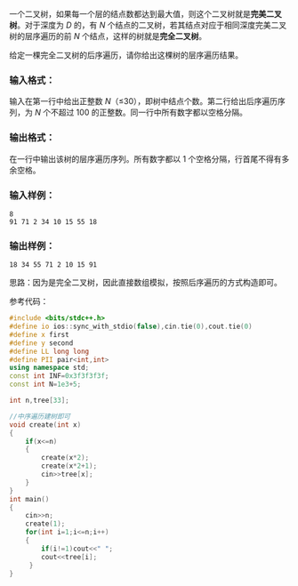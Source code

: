一个二叉树，如果每一个层的结点数都达到最大值，则这个二叉树就是**完美二叉树**。对于深度为 *D* 的，有 *N* 个结点的二叉树，若其结点对应于相同深度完美二叉树的层序遍历的前 *N* 个结点，这样的树就是**完全二叉树**。

给定一棵完全二叉树的后序遍历，请你给出这棵树的层序遍历结果。

### 输入格式：

输入在第一行中给出正整数 *N*（≤30），即树中结点个数。第二行给出后序遍历序列，为 *N* 个不超过 100 的正整数。同一行中所有数字都以空格分隔。

### 输出格式：

在一行中输出该树的层序遍历序列。所有数字都以 1 个空格分隔，行首尾不得有多余空格。

### 输入样例：

```in
8
91 71 2 34 10 15 55 18
```

### 输出样例：

```out
18 34 55 71 2 10 15 91
```



思路：因为是完全二叉树，因此直接数组模拟，按照后序遍历的方式构造即可。



参考代码：

```c++
#include <bits/stdc++.h>
#define io ios::sync_with_stdio(false),cin.tie(0),cout.tie(0)
#define x first
#define y second
#define LL long long
#define PII pair<int,int>
using namespace std;
const int INF=0x3f3f3f3f;
const int N=1e3+5;

int n,tree[33];

//中序遍历建树即可 
void create(int x)
{
	if(x<=n)
	{
		create(x*2);
		create(x*2+1);
		cin>>tree[x];
	}
}
int main()
{
 	cin>>n;
 	create(1);
 	for(int i=1;i<=n;i++)
 	{
 		if(i!=1)cout<<" ";
 		cout<<tree[i];
	 }
}


```

